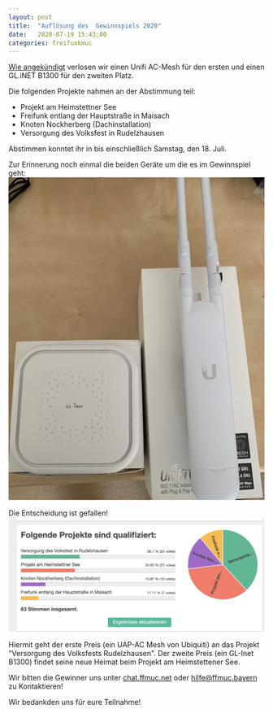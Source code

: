 ```yaml
---
layout: post
title:  "Auflösung des  Gewinnspiels 2020"
date:   2020-07-19 15:43:00
categories: freifunkmuc
---
```


 [Wie angekündigt](/freifunkmuc/2020/02/28/gewinnspiel/) verlosen wir einen Unifi AC-Mesh für den ersten und einen GL.iNET B1300 für den zweiten Platz.

Die folgenden Projekte nahmen an der Abstimmung teil:
  - Projekt am Heimstettner See
  - Freifunk entlang der Hauptstraße in Maisach
  - Knoten Nockherberg (Dachinstallation)
  - Versorgung des Volksfest in Rudelzhausen

Abstimmen konntet ihr in bis einschließlich Samstag, den 18. Juli.

Zur Erinnerung noch einmal die beiden Geräte um die es im Gewinnspiel geht:
![UAP-AC-M / GL.Inet B1300](/assets/gewinnspiel-2020.jpg)

Die Entscheidung ist gefallen!
![ergebniss](/assets/gewinnspiel-2020-aufloesung.png)

Hiermit geht der erste Preis (ein UAP-AC Mesh von Ubiquiti) an das Projekt "Versorgung des Volksfests Rudelzhausen".
Der zweite Preis (ein GL-Inet B1300) findet seine neue Heimat beim Projekt am Heimstettener See.

Wir bitten die Gewinner uns unter [chat.ffmuc.net](https://chat.ffmuc.net/) oder hilfe@ffmuc.bayern zu Kontaktieren!


Wir bedankden uns für eure Teilnahme!
